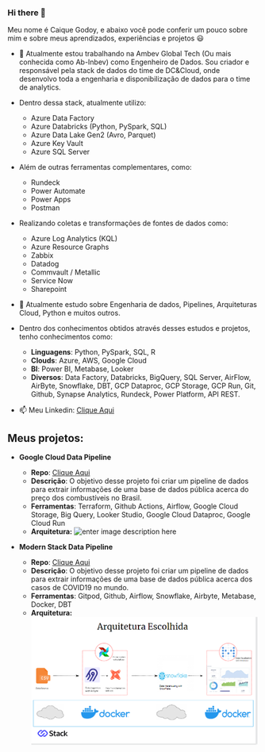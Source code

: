 
### Hi there 👋

Meu nome é Caique Godoy, e abaixo você pode conferir um pouco sobre mim e sobre meus aprendizados, experiências e projetos :smiley:

 - 🔭 Atualmente estou trabalhando na Ambev Global Tech (Ou mais conhecida como Ab-Inbev) como Engenheiro de Dados.
Sou criador e responsável pela stack de dados do time de DC&Cloud, onde desenvolvo toda a engenharia e disponibilização de dados para o time de analytics.

- Dentro dessa stack, atualmente utilizo:
	 - Azure Data Factory
	 - Azure Databricks (Python, PySpark, SQL)
	 - Azure Data Lake Gen2 (Avro, Parquet)
	 - Azure Key Vault
	 - Azure SQL Server
	 
- Além de outras ferramentas complementares, como:
	 - Rundeck
	 - Power Automate
	 - Power Apps
	 - Postman

- Realizando coletas e transformações de fontes de dados como:
	 - Azure Log Analytics (KQL)
	 - Azure Resource Graphs
	 - Zabbix
	 - Datadog
	 - Commvault / Metallic
	 - Service Now
	 - Sharepoint

 - 🌱 Atualmente estudo sobre Engenharia de dados, Pipelines, Arquiteturas Cloud, Python e muitos outros.
 - Dentro dos conhecimentos obtidos através desses estudos e projetos, tenho conhecimentos como:
	 - **Linguagens**: Python, PySpark, SQL, R
	 - **Clouds**: Azure, AWS, Google Cloud
	 - **BI**: Power BI, Metabase, Looker
	 - **Diversos**: Data Factory, Databricks, BigQuery, SQL Server, AirFlow, AirByte, Snowflake, DBT, GCP Dataproc, GCP Storage, GCP Run, Git, Github, Synapse Analytics, Rundeck, Power Platform, API REST.
 
 - 📫 Meu Linkedin: [Clique Aqui](https://www.linkedin.com/in/caique-godoy-578477a1/)

## Meus projetos:

 - **Google Cloud Data Pipeline**
	 - **Repo**: [Clique Aqui](https://github.com/godoycaique/googlecloud_datapipeline)
	 - **Descrição**: O objetivo desse projeto foi criar um pipeline de dados para extrair informações de uma base de dados pública acerca do preço dos combustíveis no Brasil.
	 - **Ferramentas**: Terraform, Github Actions, Airflow, Google Cloud Storage, Big Query, Looker Studio, Google Cloud Dataproc, Google Cloud Run
	 - **Arquitetura:**
	![enter image description here](https://github.com/godoycaique/googlecloud_datapipeline/blob/main/img/combustiveis_brasil.png)

- **Modern Stack Data Pipeline**
	 - **Repo**: [Clique Aqui](https://github.com/godoycaique/modern_stack_data_pipeline)
	 - **Descrição**: O objetivo desse projeto foi criar um pipeline de dados para extrair informações de uma base de dados pública acerca dos casos de COVID19 no mundo.
	 - **Ferramentas**: Gitpod, Github, Airflow, Snowflake, Airbyte, Metabase, Docker, DBT
	 - **Arquitetura:**
	![enter image description here](https://github.com/godoycaique/modern_stack_data_pipeline/blob/main/img/estrutura%203.png)
